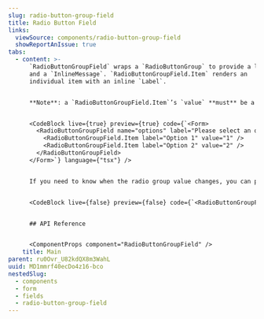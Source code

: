 ```yaml
---
slug: radio-button-group-field
title: Radio Button Field
links:
  viewSource: components/radio-button-group-field
  showReportAnIssue: true
tabs:
  - content: >-
      `RadioButtonGroupField` wraps a `RadioButtonGroup` to provide a legend
      and a `InlineMessage`. `RadioButtonGroupField.Item` renders an
      individual item with an inline `Label`.


      **Note**: a `RadioButtonGroupField.Item`’s `value` **must** be a `string`.


      <CodeBlock live={true} preview={true} code={`<Form>
        <RadioButtonGroupField name="options" label="Please select an option">
          <RadioButtonGroupField.Item label="Option 1" value="1" />
          <RadioButtonGroupField.Item label="Option 2" value="2" />
        </RadioButtonGroupField>
      </Form>`} language={"tsx"} />


      If you need to know when the radio group value changes, you can pass `onValueChange`, which takes a `string` type as input.


      <CodeBlock live={false} preview={false} code={`<RadioButtonGroupField onValueChange={onChangeHandler} />`} language={"tsx"} />


      ## API Reference


      <ComponentProps component="RadioButtonGroupField" />
    title: Main
parent: ru0Ovr_U82kdQX8m3WahL
uuid: MD1mmrf40ecDo4z16-bco
nestedSlug:
  - components
  - form
  - fields
  - radio-button-group-field
---
```

